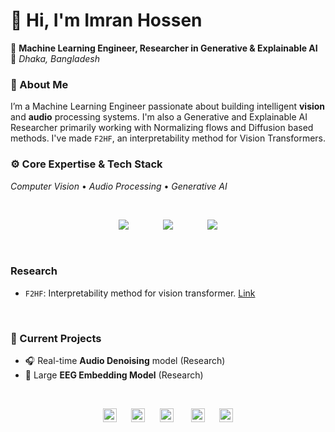 # 👋 Hi, I'm **Imran Hossen**<br>
🔬 **Machine Learning Engineer, Researcher in Generative & Explainable AI**  
📍 *Dhaka, Bangladesh*


### 🧠 About Me  
I’m a Machine Learning Engineer passionate about building intelligent **vision** and **audio** processing systems. 
I'm also a Generative and Explainable AI Researcher primarily working with Normalizing flows and Diffusion based methods. I've made `F2HF`, an interpretability method for Vision Transformers. 
<br>

### ⚙️ Core Expertise & Tech Stack  
*Computer Vision* • *Audio Processing* • *Generative AI*

<br>
<p align="center">
  <img src="https://skillicons.dev/icons?i=python,cpp" />&nbsp;&nbsp;&nbsp;&nbsp;&nbsp;&nbsp;  &nbsp;&nbsp;&nbsp;&nbsp;&nbsp;&nbsp;
  <img src="https://skillicons.dev/icons?i=pytorch,tensorflow,opencv" />&nbsp;&nbsp;&nbsp;&nbsp;&nbsp;&nbsp;  &nbsp;&nbsp;&nbsp;&nbsp;&nbsp;&nbsp;
  <img src="https://skillicons.dev/icons?i=aws,django,docker" />
</p>

<br>


### Research

- `F2HF`: Interpretability method for vision transformer. <a href="https://research.imranhossen.org/f2hf"> Link</a>

<br>


### 🚀 Current Projects  
- 🎧 Real-time **Audio Denoising** model (Research)  
- 🧠 Large **EEG Embedding Model** (Research)

<br>


<p align="center">
  <a href="https://scholar.google.com/citations?user=YOUR_USER_ID"><img src="https://upload.wikimedia.org/wikipedia/commons/thumb/c/c7/Google_Scholar_logo.svg/1024px-Google_Scholar_logo.svg.png" alt="Google Scholar" height="22" /></a>&nbsp;&nbsp;&nbsp;&nbsp;&nbsp;
  <a href="https://orcid.org/0009-0002-4749-3079"><img src="https://upload.wikimedia.org/wikipedia/commons/thumb/0/06/ORCID_iD.svg/2048px-ORCID_iD.svg.png" alt="ORCID" height="22" /></a>&nbsp;&nbsp;&nbsp;&nbsp;&nbsp;
  <a href="mailto:mu.imran2002@gmail.com"><img src="https://upload.wikimedia.org/wikipedia/commons/4/4e/Gmail_Icon.png" alt="Gmail" height="22" /></a> &nbsp;&nbsp;&nbsp;&nbsp;&nbsp;
  <a href="https://linkedin.com/in/imrnh"><img src="https://upload.wikimedia.org/wikipedia/commons/c/ca/LinkedIn_logo_initials.png" alt="LinkedIn" height="22"/></a>&nbsp;&nbsp;&nbsp;&nbsp;&nbsp;
  <a href="https://huggingface.co/imrnh"><img src="https://huggingface.co/front/assets/huggingface_logo-noborder.svg" alt="HuggingFace" height="22" /></a>
</p>

